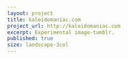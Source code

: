 ```yaml
---
layout: project
title: kaleidomaniac.com
project_url: http://kaleidomaniac.com
excerpt: Experimental image-tumblr. 
published: true
size: landscape-3col
---
```


<script type="application/json" class="data">
{
	"noun": "Design Director",
	"images": [{
		"src": "/assets/img/kaleidomaniac.com/landscape-3col.jpg",
		"size": "landscape-3col"
	},{
		"src": "/assets/img/kaleidomaniac.com/landscape-4col.jpg",
		"size": "landscape-4col"
	},{
		"src": "/assets/img/kaleidomaniac.com/portrait-2col.jpg",
		"size": "portrait-2col"
	},{
		"src": "/assets/img/kaleidomaniac.com/portrait-3col.jpg",
		"size": "portrait-3col"
	},{
		"src": "/assets/img/kaleidomaniac.com/square-1col.png",
		"size": "square-1col"
	},{
		"src": "/assets/img/kaleidomaniac.com/square-2col.jpg",
		"size": "square-2col"
	},{
		"src": "/assets/img/kaleidomaniac.com/square-3col.jpg",
		"size": "square-3col"
	}]
}
</script>